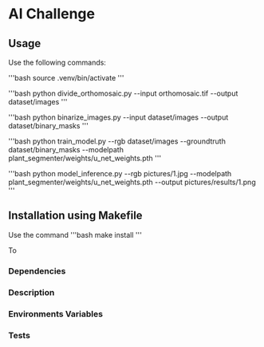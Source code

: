 # AI Challenge 

## Usage

Use the following commands:

'''bash
 source .venv/bin/activate
'''

'''bash
python divide_orthomosaic.py --input orthomosaic.tif --output dataset/images
'''

'''bash
python binarize_images.py --input dataset/images --output dataset/binary_masks
'''

'''bash
python train_model.py --rgb dataset/images --groundtruth dataset/binary_masks --modelpath plant_segmenter/weights/u_net_weights.pth
'''

'''bash
python model_inference.py --rgb pictures/1.jpg --modelpath plant_segmenter/weights/u_net_weights.pth --output pictures/results/1.png
'''


## Installation using Makefile

Use the command
'''bash
make install
'''

To 

### Dependencies


### Description


### Environments Variables


### Tests


